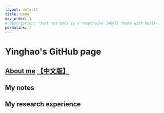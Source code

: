 ```yaml
---
layout: default
title: Home
nav_order: 1
# description: "Just the Docs is a responsive Jekyll theme with built-in search that is easily customizable and hosted on GitHub Pages."
permalink: /
---
```


# Yinghao's GitHub page

## [About me]({{site.url}}/docs/2022-03-14-me) [【中文版】]({{site.url}}/docs/2022-03-14-me_cn)

## My notes

## My research experience
